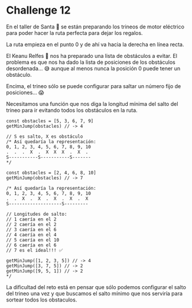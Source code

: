# Challenge 12

En el taller de Santa 🎅 se están preparando los trineos de motor eléctrico para poder hacer la ruta perfecta para dejar los regalos.

La ruta empieza en el punto 0 y de ahí va hacia la derecha en línea recta.

El Keanu Relfes 🧝 nos ha preparado una lista de obstáculos a evitar. El problema es que nos ha dado la lista de posiciones de los obstáculos desordenada... 😅 aunque al menos nunca la posición 0 puede tener un obstáculo.

Encima, el trineo sólo se puede configurar para saltar un número fijo de posiciones... 😱

Necesitamos una función que nos diga la longitud mínima del salto del trineo para ir evitando todos los obstáculos en la ruta.
```
const obstacles = [5, 3, 6, 7, 9]
getMinJump(obstacles) // -> 4

// S es salto, X es obstáculo
/* Así quedaría la representación:
0, 1, 2, 3, 4, 5, 6, 7, 8, 9, 10
.  .  .  X  .  X  X  X  .  X  . 
S-----------S-----------S-------
*/

const obstacles = [2, 4, 6, 8, 10]
getMinJump(obstacles) // -> 7

/* Así quedaría la representación:
0, 1, 2, 3, 4, 5, 6, 7, 8, 9, 10
.  .  X  .  X  .  X  .  X  .  X 
S--------------------S---------

// Longitudes de salto:
// 1 caería en el 2
// 2 caería en el 2
// 3 caería en el 6
// 4 caería en el 4
// 5 caería en el 10
// 6 caería en el 6
// 7 es el ideal!!! ✅

getMinJump([1, 2, 3, 5]) // -> 4
getMinJump([3, 7, 5]) // -> 2
getMinJump([9, 5, 1]) // -> 2
*/
```
La dificultad del reto está en pensar que sólo podemos configurar el salto del trineo una vez y que buscamos el salto mínimo que nos serviría para sortear todos los obstaculos.
